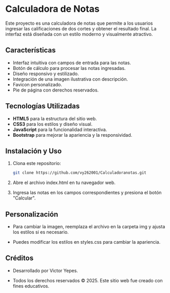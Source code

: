 # Calculadora de Notas

Este proyecto es una calculadora de notas que permite a los usuarios ingresar las calificaciones de dos cortes y obtener el resultado final. La interfaz está diseñada con un estilo moderno y visualmente atractivo.

## Características

- Interfaz intuitiva con campos de entrada para las notas.
- Botón de cálculo para procesar las notas ingresadas.
- Diseño responsivo y estilizado.
- Integración de una imagen ilustrativa con descripción.
- Favicon personalizado.
- Pie de página con derechos reservados.

## Tecnologías Utilizadas

- **HTML5** para la estructura del sitio web.
- **CSS3** para los estilos y diseño visual.
- **JavaScript** para la funcionalidad interactiva.
- **Bootstrap** para mejorar la apariencia y la responsividad.

## Instalación y Uso

1. Clona este repositorio:
   ```sh
   git clone https://github.com/vy262001/Calculadoranotas.git
   
2. Abre el archivo index.html en tu navegador web.

3. Ingresa las notas en los campos correspondientes y presiona el botón "Calcular".

## Personalización

- Para cambiar la imagen, reemplaza el archivo en la carpeta img y ajusta los estilos si es necesario.

- Puedes modificar los estilos en styles.css para cambiar la apariencia.

## Créditos

- Desarrollado por Victor Yepes.

- Todos los derechos reservados © 2025. Este sitio web fue creado con fines educativos.
